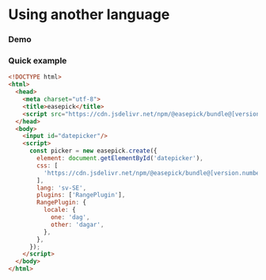 # Using another language

### Demo

<examples-language />

### Quick example

```html
<!DOCTYPE html>
<html>
  <head>
    <meta charset="utf-8">
    <title>easepick</title>
    <script src="https://cdn.jsdelivr.net/npm/@easepick/bundle@[version.number]/dist/index.umd.min.js"></script>
  </head>
  <body>
    <input id="datepicker"/>
    <script>
      const picker = new easepick.create({
        element: document.getElementById('datepicker'),
        css: [
          'https://cdn.jsdelivr.net/npm/@easepick/bundle@[version.number]/dist/index.css',
        ],
        lang: 'sv-SE',
        plugins: ['RangePlugin'],
        RangePlugin: {
          locale: {
            one: 'dag',
            other: 'dagar',
          },
        },
      });
    </script>
  </body>
</html>
```

<ClientOnly>
  <autoversion/>
</ClientOnly>
